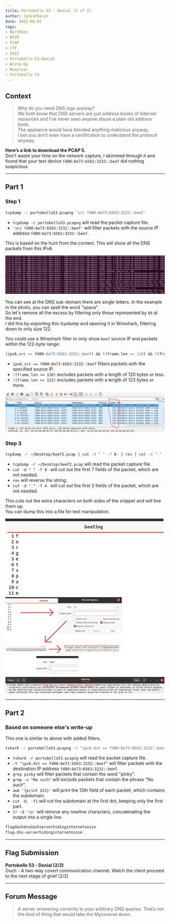```yaml
---
title: Portobello 53 - Denial (2 of 2)
author: JonesCKevin
date: 2022-06-01
tags:
- NorthSec
- DFIR
- PCAP
- CTF
- 2022
- Portobello-53-Denial
- Write-Up
- Montreal
- Portobello 53
---
```


## Context

> Why do you need DNS logs anyway?  
> We both know that DNS servers are just address books of Internet resources and I’ve never seen anyone abuse a plain old address book.  
> The appliance would have blocked anything malicious anyway.  
> I bet you don’t even have a certification to understand the protocol anyway.

**Here’s a link to download the PCAP 5.**  
Don’t waste your time on the network capture, I skimmed through it and found that your test device `fd00:6e73:6563:3232::beef` did nothing suspicious.

---

## Part 1

### Step 1

```bash
tcpdump -r portobello53.pcapng 'src fd00:6e73:6563:3232::beef'
```

- `tcpdump -r portobello53.pcapng` will read the packet capture file.
- `'src fd00:6e73:6563:3232::beef'` will filter packets with the source IP address `fd00:6e73:6563:3232::beef`.

This is based on the hunt from the context. This will show all the DNS packets from this IPv6.

![DNS Packet Example](1.png)

You can see at the DNS sub-domain there are single letters. In the example in the photo, you can spell the word "space".  
So let's remove all the excess by filtering only those represented by `60` at the end.  
I did this by exporting this tcpdump and opening it in Wireshark, filtering down to only size 122.

You could use a Wireshark filter to only show `beef` source IP and packets within the 122-byte range:

```sql
(ipv6.src == fd00:6e73:6563:3232::beef) && !(frame.len <= 120) && !(frame.len >= 123)
```

- `ipv6.src == fd00:6e73:6563:3232::beef` filters packets with the specified source IP.
- `!(frame.len <= 120)` excludes packets with a length of 120 bytes or less.
- `!(frame.len >= 123)` excludes packets with a length of 123 bytes or more.

![Wireshark Filtered](2.png)

### Step 3

```bash
tcpdump -r ~/Desktop/beef2.pcap | cut -d " " -f 8- | rev | cut -d "." -f 4-
```

- `tcpdump -r ~/Desktop/beef2.pcap` will read the packet capture file.
- `cut -d " " -f 8-` will cut out the first 7 fields of the packet, which are not needed.
- `rev` will reverse the string;
- `cut -d "." -f 4-` will cut out the first 3 fields of the packet, which are not needed.

This cuts out the extra characters on both sides of the snippet and will line them up.  
You can dump this into a file for text manipulation.

![Text Extraction Step 1](3.png)  
![Text Extraction Step 2](4.png)

---

## Part 2

### Based on someone else's write-up

This one is similar to above with added filters.

```bash
tshark -r portobello53.pcapng -Y "ipv6.dst == fd00:6e73:6563:3232::beef" | grep pinky | grep -v "No such" | awk '{print $13}' | cut -d. -f1 | tr -d '\n'
```

- `tshark -r portobello53.pcapng` will read the packet capture file.
- `-Y "ipv6.dst == fd00:6e73:6563:3232::beef"` will filter packets with the destination IP address `fd00:6e73:6563:3232::beef`.
- `grep pinky` will filter packets that contain the word "pinky".
- `grep -v "No such"` will exclude packets that contain the phrase "No such".
- `awk '{print $13}'` will print the 13th field of each packet, which contains the subdomain.
- `cut -d. -f1` will cut the subdomain at the first dot, keeping only the first part.
- `tr -d '\n'` will remove any newline characters, concatenating the output into a single line.

```txt
flagdashdnsdashserverhidinginternetnoise
flag-dns-serverhidinginternetnoise
```

---

## Flag Submission

**Portobello 53 - Denial (2/2)**  
Ouch - A two-way covert communication channel. Watch the client proceed to the next stage of grief (2/2)

---

## Forum Message

> A server answering correctly to your arbitrary DNS queries. That’s not the kind of thing that would take the Mycoverse down.
